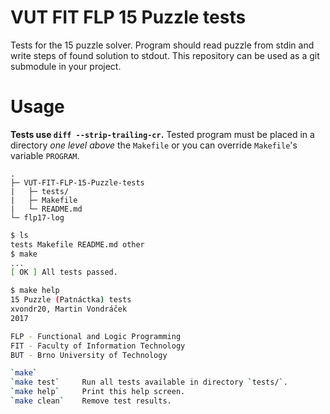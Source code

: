<!--
15 Puzzle (Patnáctka) tests
xvondr20, Martin Vondráček
2017
FLP - Functional and Logic Programming
FIT - Faculty of Information Technology
BUT - Brno University of Technology
-->

# VUT FIT FLP 15 Puzzle tests

Tests for the 15 puzzle solver. Program should read puzzle from stdin and
write steps of found solution to stdout. This repository can be used as a git
submodule in your project.

# Usage
**Tests use `diff --strip-trailing-cr`.** Tested program must be placed in a
directory *one level above* the `Makefile` or you can override `Makefile`'s
variable `PROGRAM`. 
~~~
.
├─ VUT-FIT-FLP-15-Puzzle-tests
|   ├─ tests/
|   ├─ Makefile
|   └─ README.md
└─ flp17-log
~~~

~~~bash
$ ls
tests Makefile README.md other
$ make
...
[ OK ] All tests passed.
~~~


~~~bash
$ make help
15 Puzzle (Patnáctka) tests
xvondr20, Martin Vondráček
2017

FLP - Functional and Logic Programming
FIT - Faculty of Information Technology
BUT - Brno University of Technology

`make`
`make test`     Run all tests available in directory `tests/`.
`make help`     Print this help screen.
`make clean`    Remove test results.
~~~